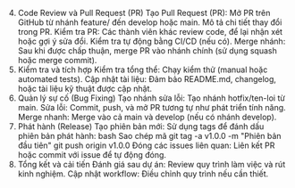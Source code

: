 4. Code Review và Pull Request (PR)
Tạo Pull Request (PR):
Mở PR trên GitHub từ nhánh feature/ đến develop hoặc main.
Mô tả chi tiết thay đổi trong PR.
Kiểm tra PR:
Các thành viên khác review code, để lại nhận xét hoặc gợi ý sửa đổi.
Kiểm tra tự động bằng CI/CD (nếu có).
Merge nhánh:
Sau khi được chấp thuận, merge PR vào nhánh chính (sử dụng squash hoặc merge commit).
5. Kiểm tra và tích hợp
Kiểm tra tổng thể:
Chạy kiểm thử (manual hoặc automated tests).
Cập nhật tài liệu:
Đảm bảo README.md, changelog, hoặc tài liệu kỹ thuật được cập nhật.
6. Quản lý sự cố (Bug Fixing)
Tạo nhánh sửa lỗi:
Tạo nhánh hotfix/ten-loi từ main.
Sửa lỗi:
Commit, push, và mở PR tương tự như phát triển tính năng.
Merge nhanh:
Merge vào cả main và develop (nếu có nhánh develop).
7. Phát hành (Release)
Tạo phiên bản mới:
Sử dụng tags để đánh dấu phiên bản phát hành:
bash
Sao chép mã
git tag -a v1.0.0 -m "Phiên bản đầu tiên"
git push origin v1.0.0
Đóng các issues liên quan:
Liên kết PR hoặc commit với issue để tự động đóng.
8. Tổng kết và cải tiến
Đánh giá sau dự án:
Review quy trình làm việc và rút kinh nghiệm.
Cập nhật workflow:
Điều chỉnh quy trình nếu cần thiết.